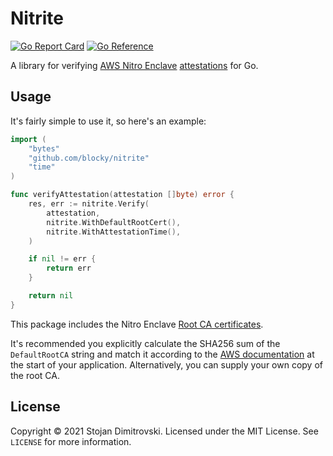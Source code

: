 Nitrite
=======

[![Go Report Card][go-reportcard-badge]][go-reportcard] [![Go Reference][pkg.go.dev-badge]][pkg.go.dev]

A library for verifying [AWS Nitro Enclave][aws-nitro-enclaves]
[attestations][aws-nitro-attestation] for Go.

## Usage

It's fairly simple to use it, so here's an example:

```go
import (
	"bytes"
	"github.com/blocky/nitrite"
	"time"
)

func verifyAttestation(attestation []byte) error {
	res, err := nitrite.Verify(
		attestation,
		nitrite.WithDefaultRootCert(),
		nitrite.WithAttestationTime(),
	)

	if nil != err {
		return err
	}

	return nil
}
```

This package includes the Nitro Enclave [Root CA certificates][aws-nitro-root-ca].

It's recommended you explicitly calculate the SHA256 sum of the `DefaultRootCA`
string and match it according to the [AWS
documentation][aws-nitro-verify-root] at the start of your application.
Alternatively, you can supply your own copy of the root CA.

## License

Copyright &copy; 2021 Stojan Dimitrovski. 
Licensed under the MIT License. See `LICENSE` for more information.

[go-reportcard-badge]: https://goreportcard.com/badge/github.com/blocky/nitrite
[go-reportcard]: https://goreportcard.com/report/github.com/blocky/nitrite
[pkg.go.dev-badge]: https://pkg.go.dev/badge/github.com/blocky/nitrite.svg
[pkg.go.dev]: https://pkg.go.dev/github.com/blocky/nitrite

[aws-nitro-enclaves]: https://docs.aws.amazon.com/enclaves/latest/user/nitro-enclave.html
[aws-nitro-attestation]: https://docs.aws.amazon.com/enclaves/latest/user/verify-root.html
[aws-nitro-root-ca]: https://aws-nitro-enclaves.amazonaws.com/AWS_NitroEnclaves_Root-G1.zip
[aws-nitro-verify-root]: https://docs.aws.amazon.com/enclaves/latest/user/verify-root.html
